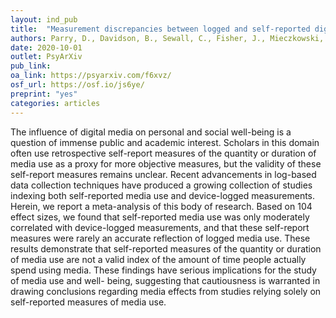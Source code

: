 ```yaml
---
layout: ind_pub
title:  "Measurement discrepancies between logged and self-reported digital media use: A systematic review and meta-analysis"
authors: Parry, D., Davidson, B., Sewall, C., Fisher, J., Mieczkowski, H., Quintana, D.
date: 2020-10-01
outlet: PsyArXiv
pub_link: 
oa_link: https://psyarxiv.com/f6xvz/
osf_url: https://osf.io/js6ye/
preprint: "yes"
categories: articles
---
```


The influence of digital media on personal and social well-being is a question of immense public and academic interest. Scholars in this domain often use retrospective self-report measures of the quantity or duration of media use as a proxy for more objective measures, but the validity of these self-report measures remains unclear. Recent advancements in log-based data collection techniques have produced a growing collection of studies indexing both self-reported media use and device-logged measurements. Herein, we report a meta-analysis of this body of research. Based on 104 effect sizes, we found that self-reported media use was only moderately correlated with device-logged measurements, and that these self-report measures were rarely an accurate reflection of logged media use. These results demonstrate that self-reported measures of the quantity or duration of media use are not a valid index of the amount of time people actually spend using media. These findings have serious implications for the study of media use and well- being, suggesting that cautiousness is warranted in drawing conclusions regarding media effects from studies relying solely on self-reported measures of media use.